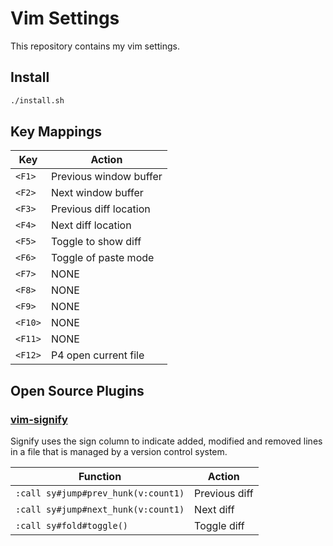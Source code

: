 # Vim Settings

This repository contains my vim settings.

## Install
```bash
./install.sh
```

## Key Mappings
| Key     | Action                 |
| ---     | ---                    |
| `<F1>`  | Previous window buffer |
| `<F2>`  | Next window buffer     |
| `<F3>`  | Previous diff location |
| `<F4>`  | Next diff location     |
| `<F5>`  | Toggle to show diff    |
| `<F6>`  | Toggle of paste mode   |
| `<F7>`  | NONE                   |
| `<F8>`  | NONE                   |
| `<F9>`  | NONE                   |
| `<F10>` | NONE                   |
| `<F11>` | NONE                   |
| `<F12>` | P4 open current file   |

## Open Source Plugins
### [vim-signify](https://github.com/mhinz/vim-signify)
Signify uses the sign column to indicate added, modified and removed lines in a file that is managed by a version control system.

| Function                            | Action        |
| ---                                 | ---           |
| `:call sy#jump#prev_hunk(v:count1)` | Previous diff |
| `:call sy#jump#next_hunk(v:count1)` | Next diff     |
| `:call sy#fold#toggle()`            | Toggle diff   |
